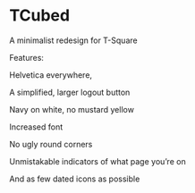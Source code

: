 # TCubed
A minimalist redesign for T-Square

Features:

Helvetica everywhere, 

A simplified, larger logout button

Navy on white, no mustard yellow

Increased font 

No ugly round corners

Unmistakable indicators of what page you’re on

And as few dated icons as possible
